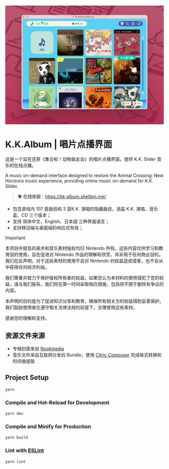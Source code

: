 ![screenshot](https://github.com/ShellBin/K.K.Album/blob/main/assets/screenshot.jpg)

# K.K.Album | 唱片点播界面

这是一个旨在还原《集合啦！动物森友会》的唱片点播界面，提供 K.K. Slider 音乐的在线点播。

A music on-demand interface designed to restore the Animal Crossing: New Horizons music experience, providing online music on-demand for K.K. Slider.

> **🐕 在线体验**：https://kk-album.shellbin.me/

- 包含游戏内 107 首曲目和 3 首K.K. 演唱的隐藏曲目，涵盖 K.K. 演唱、音乐盒、CD 三个版本；
- 支持 简体中文、English、日本語 三种界面语言；
- 支持移动端与桌面端的响应式布局；

> [!IMPORTANT]
> 本项目中提及的美术和音乐素材版权均归 Nintendo 所有。这些内容仅供学习和教育目的使用，旨在促进对 Nintendo 作品的理解和欣赏，并非用于任何商业目的。我们在此声明，对于这些素材的使用不会对 Nintendo 的权益造成侵害，也不会从中获得任何经济利益。
> 
> 我们尊重并致力于保护版权所有者的权益，如果您认为本材料的使用侵犯了您的权益，请与我们联系，我们将在第一时间采取相应措施，包括但不限于删除有争议的内容。
> 
> 本声明的目的是为了促进知识分享和教育，确保所有相关方的权益得到妥善保护。我们鼓励使用者在遵守相关法律法规的前提下，合理使用这些素材。
> 
> 感谢您的理解和支持。

## 资源文件来源
- 专辑封面来自 [Nookipedia](https://nookipedia.com/)
- 音乐文件来自互联网分发的 Bundle，使用 [Citric Composer](https://gota7.github.io/Citric-Composer/specs/binaryWav.html) 完成格式转换和时间值提取


## Project Setup

```sh
yarn
```

### Compile and Hot-Reload for Development

```sh
yarn dev
```

### Compile and Minify for Production

```sh
yarn build
```

### Lint with [ESLint](https://eslint.org/)

```sh
yarn lint
```
